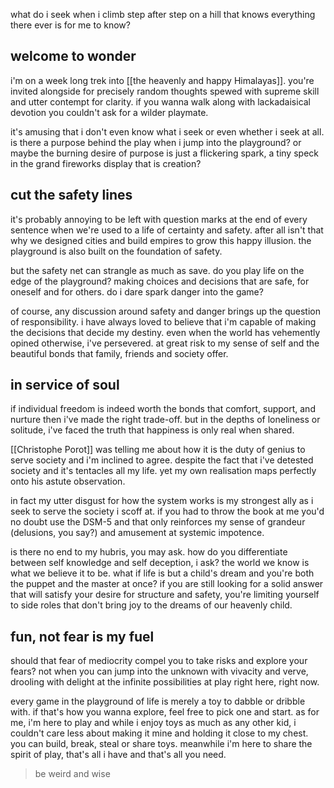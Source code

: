 what do i seek when  i climb step after step on a hill that knows everything there ever is for me to know? 

## welcome to wonder
i'm on a week long trek into [[the heavenly and happy Himalayas]]. you're invited alongside for precisely random thoughts spewed with supreme skill and utter contempt for clarity. if you wanna walk along with lackadaisical devotion you couldn't ask for a wilder  playmate.

it's amusing that i don't even know what i seek or even whether i seek at all. is there a purpose behind the play when i jump into the playground? or maybe the burning desire of purpose is just a flickering spark, a tiny speck in the grand fireworks display that is creation?

## cut the safety lines
it's probably annoying to be left with question marks at the end of every sentence when we're used to a life of certainty and safety. after all isn't that why we designed cities and build empires to grow this happy illusion. the playground is also built on the foundation of safety.

but the safety net can strangle as much as save. do you play life on the edge of the playground? making choices and decisions that are safe, for oneself and for others. do i dare spark danger into the game?

of course, any discussion around safety and danger brings up the question of responsibility. i have always loved to believe that i'm capable of making the decisions that decide my destiny. even when the world has vehemently opined otherwise, i've persevered. at great risk to my sense of self and the beautiful bonds that family, friends and society offer. 

## in service of soul
if individual freedom is indeed worth the bonds that comfort, support, and nurture then i've made the right trade-off. but in the depths of loneliness or solitude, i've faced the truth that happiness is only real when shared.

[[Christophe Porot]] was telling me about how it is the duty of genius to serve society and i'm inclined to agree. despite the fact that i've detested society and it's tentacles all my life. yet my own realisation maps perfectly onto his astute observation. 

in fact my utter disgust for how the system works is my strongest ally as i seek to serve the society i scoff at. if you had to throw the  book at me you'd no doubt use the DSM-5 and that only reinforces my sense of grandeur (delusions, you say?) and amusement at systemic impotence.

is there no end to my hubris, you may ask. how do you differentiate between self knowledge and self deception, i ask? the world we know is what we believe it to be. what if life is but a child's dream and you're both the puppet and the master at once? if you are still looking for a solid answer that will satisfy your desire for structure and safety, you're limiting yourself to side roles that don't bring joy to the dreams of our heavenly child.

## fun, not fear is my fuel
should that fear of mediocrity compel you to take risks and explore your fears? not when you can jump into the unknown with vivacity and verve, drooling with delight at the infinite possibilities at play right here, right now. 

every game in the playground of life is merely a toy to dabble or dribble with. if that's how you wanna explore, feel free to pick one and start. as for me, i'm here to play and while i enjoy toys as much as any other kid, i couldn't care less about making it mine and holding it close to my chest. you can build, break, steal or share toys. meanwhile i'm here to share the spirit of play, that's all i have and that's all you need.

> be weird and wise